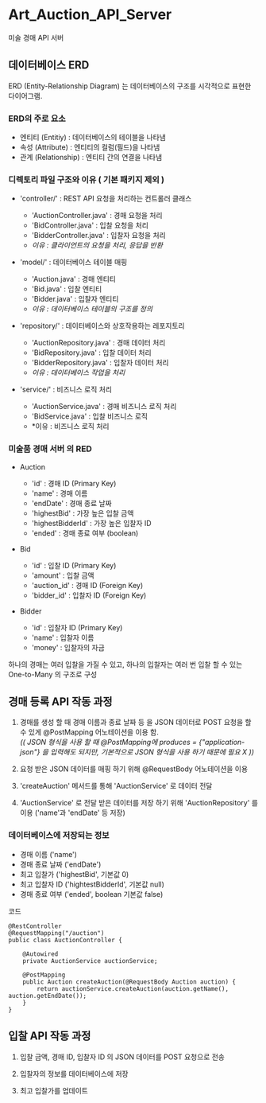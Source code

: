 # Art_Auction_API_Server
미술 경매 API 서버 
## 데이터베이스 ERD

ERD (Entity-Relationship Diagram) 는 데이터베이스의 구조를 시각적으로 표현한 다이어그램.

### ERD의 주로 요소
  * 엔티티 (Entitiy) : 데이터베이스의 테이블을 나타냄
  * 속성 (Attribute) : 엔티티의 컬럼(필드)을 나타냄
  * 관계 (Relationship) : 엔티티 간의 연결을 나타냄

### 디렉토리 파일 구조와 이유 ( 기본 패키지 제외 )

 * 'controller/' : REST API 요청을 처리하는 컨트롤러 클래스
   * 'AuctionController.java' : 경매 요청을 처리
   * 'BidController.java' : 입찰 요청을 처리
   * 'BidderController.java' : 입찰자 요청을 처리
   * *이유 : 클라이언트의 요청을 처리, 응답을 반환* 
   
 
 * 'model/' : 데이터베이스 테이블 매핑
   * 'Auction.java' : 경매 엔티티
   * 'Bid.java' : 입찰 엔티티
   * 'Bidder.java' : 입찰자 엔티티
   *  *이유 : 데이터베이스 테이블의 구조를 정의*
 
 * 'repository/' : 데이터베이스와 상호작용하는 레포지토리
   * 'AuctionRepository.java' : 경매 데이터 처리
   * 'BidRepository.java' : 입찰 데이터 처리
   * 'BidderRepository.java' : 입찰자 데이터 처리
   *  *이유 : 데이터베이스 작업을 처리*
 
 * 'service/' : 비즈니스 로직 처리
   * 'AuctionService.java' : 경매 비즈니스 로직 처리
   * 'BidService.java' : 입찰 비즈니스 로직
   * *이유 : 비즈니스 로직 처리

   
### 미술품 경매 서버 의 RED

* Auction
   * 'id' : 경매 ID (Primary Key)
   * 'name' : 경매 이름
   * 'endDate' : 경매 종료 날짜
   * 'highestBid' : 가장 높은 입찰 금액
   * 'highestBidderId' : 가장 높은 입찰자 ID
   * 'ended' : 경매 종료 여부 (boolean)
 
* Bid
   * 'id' : 입찰 ID (Primary Key)
   * 'amount' : 입찰 금액
   * 'auction_id' : 경매 ID (Foreign Key)
   * 'bidder_id' : 입찰자 ID (Foreign Key)
 
* Bidder
   * 'id' : 입찰자 ID (Primary Key)
   * 'name' : 입찰자 이름
   * 'money' : 입찰자의 자금
 
 하나의 경매는 여러 입찰을 가질 수 있고, 하나의 입찰자는 여러 번 입찰 할 수 있는 One-to-Many 의 구조로 구성
 
 
 ## 경매 등록 API 작동 과정
 1. 경매를 생성 할 때 경매 이름과 종료 날짜 등 을 JSON 데이터로 POST 요청을 할 수 있게 @PostMapping 어노테이션을 이용 함. <br>*(( JSON 형식을 사용 할 때 @PostMapping에 produces = {"application-json"} 을 입력해도 되지만, 기본적으로 JSON 형식을 사용 하기 때문에 필요 X ))*

 2. 요청 받은 JSON 데이터를 매핑 하기 위해 @RequestBody 어노테이션을 이용

 3. 'createAuction' 메서드를 통해 'AuctionService' 로 데이터 전달

 4. 'AuctionService' 로 전달 받은 데이터를 저장 하기 위해 'AuctionRepository' 를 이용 ('name'과 'endDate' 등 저장)

### 데이터베이스에 저장되는 정보
 * 경매 이름 ('name')
 * 경매 종료 날짜 ('endDate')
 * 최고 입찰가 ('highestBid', 기본값 0)
 * 최고 입찰자 ID ('hightestBidderId', 기본값 null)
 * 경매 종료 여부 ('ended', boolean 기본값 false)

코드
```
@RestController
@RequestMapping("/auction")
public class AuctionController {

    @Autowired
    private AuctionService auctionService;

    @PostMapping
    public Auction createAuction(@RequestBody Auction auction) {
        return auctionService.createAuction(auction.getName(), auction.getEndDate());
    }
}
```

## 입찰 API 작동 과정
1. 입찰 금액, 경매 ID, 입찰자 ID 의 JSON 데이터를 POST 요청으로 전송

2. 입찰자의 정보를 데이터베이스에 저장

3. 최고 입찰가를 업데이트
 
